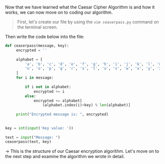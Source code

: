 Now that we have learned what the Caesar Cipher Algorithm is and how it works, we can now move on to coding our algorithm.
> First, let's create our file by using the ```vim ceaserpass.py``` command on the terminal screen.

Then write the code below into the file:
```python
def ceaserpass(message, key):
     encrypted = ''
 
     alphabet = [
         'a', 'b', 'c', 'd', 'e', 'f', 'g', 'h', 'i', 'j', 'k', 'l', 'm ',
         'n', 'o', 'p', 'q', 'r', 's', 't', 'u', 'v', 'w', 'x', 'y', 'z '
     ]
     for i in message:
 
         if i not in alphabet:
             encrypted += i
         else:
             encrypted += alphabet[
                 (alphabet.index(i)+key) % len(alphabet)]
 
     print("Encrypted message is: ", encrypted)
 
 
key = int(input('Key value: '))
 
text = input("Message: ")
ceaserpass(text, key)
```
-> This is the structure of our Caesar encryption algorithm. Let's move on to the next step and examine the algorithm we wrote in detail.